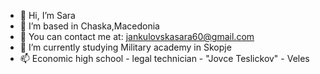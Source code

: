 - 👋 Hi, I’m Sara
- 👀 I’m based in Chaska,Macedonia
- 🌱 You can contact me at: jankulovskasara60@gmail.com
- 💞️ I’m currently studying Military academy in Skopje
- 📫 Economic high school - legal technician - "Jovce Teslickov" - Veles

<!---
Sara6011/Sara6011 is a ✨ special ✨ repository because its `README.md` (this file) appears on your GitHub profile.
You can click the Preview link to take a look at your changes.
--->
